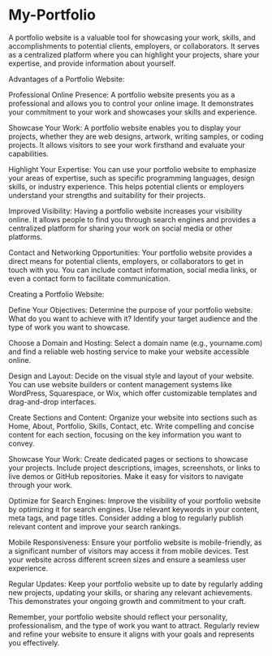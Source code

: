 # My-Portfolio
A portfolio website is a valuable tool for showcasing your work, skills, and accomplishments to potential clients, employers, or collaborators. It serves as a centralized platform where you can highlight your projects, share your expertise, and provide information about yourself.

Advantages of a Portfolio Website:

Professional Online Presence: A portfolio website presents you as a professional and allows you to control your online image. It demonstrates your commitment to your work and showcases your skills and experience.

Showcase Your Work: A portfolio website enables you to display your projects, whether they are web designs, artwork, writing samples, or coding projects. It allows visitors to see your work firsthand and evaluate your capabilities.

Highlight Your Expertise: You can use your portfolio website to emphasize your areas of expertise, such as specific programming languages, design skills, or industry experience. This helps potential clients or employers understand your strengths and suitability for their projects.

Improved Visibility: Having a portfolio website increases your visibility online. It allows people to find you through search engines and provides a centralized platform for sharing your work on social media or other platforms.

Contact and Networking Opportunities: Your portfolio website provides a direct means for potential clients, employers, or collaborators to get in touch with you. You can include contact information, social media links, or even a contact form to facilitate communication.

Creating a Portfolio Website:

Define Your Objectives: Determine the purpose of your portfolio website. What do you want to achieve with it? Identify your target audience and the type of work you want to showcase.

Choose a Domain and Hosting: Select a domain name (e.g., yourname.com) and find a reliable web hosting service to make your website accessible online.

Design and Layout: Decide on the visual style and layout of your website. You can use website builders or content management systems like WordPress, Squarespace, or Wix, which offer customizable templates and drag-and-drop interfaces.

Create Sections and Content: Organize your website into sections such as Home, About, Portfolio, Skills, Contact, etc. Write compelling and concise content for each section, focusing on the key information you want to convey.

Showcase Your Work: Create dedicated pages or sections to showcase your projects. Include project descriptions, images, screenshots, or links to live demos or GitHub repositories. Make it easy for visitors to navigate through your work.

Optimize for Search Engines: Improve the visibility of your portfolio website by optimizing it for search engines. Use relevant keywords in your content, meta tags, and page titles. Consider adding a blog to regularly publish relevant content and improve your search rankings.

Mobile Responsiveness: Ensure your portfolio website is mobile-friendly, as a significant number of visitors may access it from mobile devices. Test your website across different screen sizes and ensure a seamless user experience.

Regular Updates: Keep your portfolio website up to date by regularly adding new projects, updating your skills, or sharing any relevant achievements. This demonstrates your ongoing growth and commitment to your craft.

Remember, your portfolio website should reflect your personality, professionalism, and the type of work you want to attract. Regularly review and refine your website to ensure it aligns with your goals and represents you effectively.
